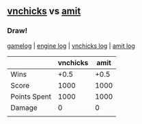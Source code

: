 ## [vnchicks](<../../vnchicks/README.md>) vs [amit](<../../amit/README.md>)
### Draw!

[gamelog](<gamelog.json>) | [engine log](<engine>) | [vnchicks log](<vnchicks>) | [amit log](<amit>)

|              | vnchicks | amit |
| ------------ | -------- | ---- |
| Wins         |     +0.5 | +0.5 |
| Score        |     1000 | 1000 |
| Points Spent |     1000 | 1000 |
| Damage       |        0 |    0 |
|              |          |      |
